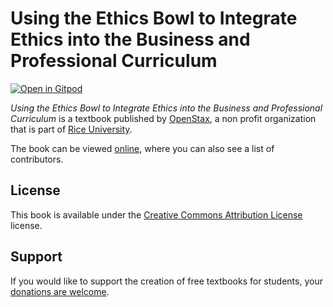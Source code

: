 # Using the Ethics Bowl to Integrate Ethics into the Business and Professional Curriculum

[![Open in Gitpod](https://gitpod.io/button/open-in-gitpod.svg)](https://gitpod.io/from-referrer/)

_Using the Ethics Bowl to Integrate Ethics into the Business and Professional Curriculum_ is a textbook published by [OpenStax](https://openstax.org/), a non profit organization that is part of [Rice University](https://www.rice.edu/).

The book can be viewed [online](https://github.com/cnx-user-books/cnxbook-using-the-ethics-bowl-to-integrate-ethics-into-the-business-and-professional-curriculum/releases/latest), where you can also see a list of contributors.

## License
This book is available under the [Creative Commons Attribution License](./LICENSE) license.

## Support
If you would like to support the creation of free textbooks for students, your [donations are welcome](https://riceconnect.rice.edu/donation/support-openstax-banner).

